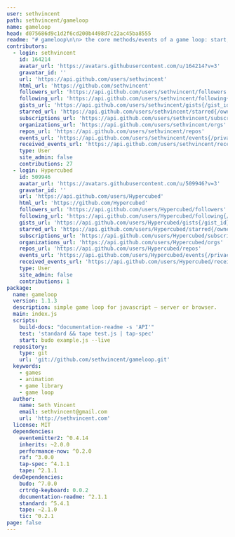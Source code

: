 ```yaml
---
user: sethvincent
path: sethvincent/gameloop
name: gameloop
head: d075686d9c1d2f6cd200b4498d7c22ac45ba8555
readme: "# gameloop\n\n> the core methods/events of a game loop: start, end, pause, resume, update, draw\n\n## Install\n\n    npm install gameloop\n\nDesigned for use with browserify.\n\n## Usage\n\n### Create a canvas and game object:\n\n```js\nvar canvas = document.createElement('canvas')\n\nvar game = new Game({\n  renderer: canvas.getContext('2d')\n})\n```\n\nYou can use it server-side by not passing in a canvas context: `var game = Game();`\n\n> the `new` keyword is optional\n\n### Use update and draw events\n\n```js\ngame.on('update', function(dt){})\n\ngame.on('draw', function(context){})\n```\n\n## API\n\n### createGame\n\nCreate the game\n\n**Parameters**\n\n-   `options` **Object** \n    -   `options.renderer` **Object** \n    -   `options.fps` **Number** \n\n**Examples**\n\n```javascript\nvar createGame = require('gameloop')\n\nvar game = createGame({\n  renderer: document.createElement('canvas').getContext('2d')\n})\n```\n\n### game.draw\n\nDraw the game. Emits the `draw` event. You'll likely never call this method, but you may need to override it. Make sure to always emit the update event with the renderer and `delta` time.\n\n**Parameters**\n\n-   `renderer` **Object** \n-   `deltaTime` **Number** – time remaining until game.update is called\n-   `frameState`  \n\n### game.end\n\nEnd the game. Emits the `end` event/\n\n**Parameters**\n\n-   `state` **Object** – state of end game conditions\n\n**Examples**\n\n```javascript\ngame.end()\n```\n\n### game.pause\n\nPause the game. Emits the `pause` event.\n\n**Examples**\n\n```javascript\ngame.pause()\n```\n\n### game.resume\n\nResume the game. Emits the `resume` event.\n\n**Examples**\n\n```javascript\ngame.resume()\n```\n\n### game.start\n\nStart the game. Emits the `start` event.\n\n**Parameters**\n\n-   `state` **Object** – arbitrary starting game state emitted by `start` event.\n\n**Examples**\n\n```javascript\ngame.start()\n```\n\n### game.toggle\n\nPause or start game depending on game state. Emits either the `pause` or `resume` event.\n\n**Examples**\n\n```javascript\ngame.toggle()\n```\n\n### game.update\n\nUpdate the game state. Emits the `update` event. You'll likely never call this method, but you may need to override it. Make sure to always emit the update event with the `delta` time.\n\n**Parameters**\n\n-   `interval` **Number** – interval between each frame\n-   `time` **Number** – total time elapsed\n\n### Game#draw\n\nDraw event.\n\n**Parameters**\n\n-   `frameState` **Number** – current state of the completion of the frame\n-   `delta` **Number** \n\n**Examples**\n\n```javascript\ngame.on('draw', function (renderer, dt) {\n  console.log(dt)\n})\n```\n\n### Game#end\n\nEnd event. Fired when `game.end()` is called.\n\n**Parameters**\n\n-   `state` **Object** state of end game conditions\n\n**Examples**\n\n```javascript\ngame.on('end', function (state) {})\n```\n\n### Game#pause\n\nPause event. Fired when `game.pause()` is called.\n\n**Examples**\n\n```javascript\ngame.on('pause', function () {})\n```\n\n### Game#resume\n\nResume event. Fired when `game.resume()` is called.\n\n**Examples**\n\n```javascript\ngame.on('resume', function () {})\n```\n\n### Game#start\n\nStart event. Fired when `game.start()` is called.\n\n**Examples**\n\n```javascript\ngame.on('start', function () {})\n```\n\n### Game#update\n\nUpdate event.\n\n**Parameters**\n\n-   `interval` **Number** – interval between each frame\n-   `frameState` **Number** – current state of the completion of the frame\n-   `time` **Number** – total time elapsed\n\n**Examples**\n\n```javascript\ngame.on('update', function (interval, time) {\n  console.log(interval)\n})\n```\n\n## Contributing\n\n-   Fork this repository.\n-   Create a branch for your changes.\n-   Include tests if applicable.\n-   Add/edit documentation for any changes.\n-   Submit a pull request.\n\n## License\n\nMIT\n"
contributors:
  - login: sethvincent
    id: 164214
    avatar_url: 'https://avatars.githubusercontent.com/u/164214?v=3'
    gravatar_id: ''
    url: 'https://api.github.com/users/sethvincent'
    html_url: 'https://github.com/sethvincent'
    followers_url: 'https://api.github.com/users/sethvincent/followers'
    following_url: 'https://api.github.com/users/sethvincent/following{/other_user}'
    gists_url: 'https://api.github.com/users/sethvincent/gists{/gist_id}'
    starred_url: 'https://api.github.com/users/sethvincent/starred{/owner}{/repo}'
    subscriptions_url: 'https://api.github.com/users/sethvincent/subscriptions'
    organizations_url: 'https://api.github.com/users/sethvincent/orgs'
    repos_url: 'https://api.github.com/users/sethvincent/repos'
    events_url: 'https://api.github.com/users/sethvincent/events{/privacy}'
    received_events_url: 'https://api.github.com/users/sethvincent/received_events'
    type: User
    site_admin: false
    contributions: 27
  - login: Hypercubed
    id: 509946
    avatar_url: 'https://avatars.githubusercontent.com/u/509946?v=3'
    gravatar_id: ''
    url: 'https://api.github.com/users/Hypercubed'
    html_url: 'https://github.com/Hypercubed'
    followers_url: 'https://api.github.com/users/Hypercubed/followers'
    following_url: 'https://api.github.com/users/Hypercubed/following{/other_user}'
    gists_url: 'https://api.github.com/users/Hypercubed/gists{/gist_id}'
    starred_url: 'https://api.github.com/users/Hypercubed/starred{/owner}{/repo}'
    subscriptions_url: 'https://api.github.com/users/Hypercubed/subscriptions'
    organizations_url: 'https://api.github.com/users/Hypercubed/orgs'
    repos_url: 'https://api.github.com/users/Hypercubed/repos'
    events_url: 'https://api.github.com/users/Hypercubed/events{/privacy}'
    received_events_url: 'https://api.github.com/users/Hypercubed/received_events'
    type: User
    site_admin: false
    contributions: 1
package:
  name: gameloop
  version: 1.1.3
  description: simple game loop for javascript – server or browser.
  main: index.js
  scripts:
    build-docs: "documentation-readme -s 'API'"
    test: 'standard && tape test.js | tap-spec'
    start: budo example.js --live
  repository:
    type: git
    url: 'git://github.com/sethvincent/gameloop.git'
  keywords:
    - games
    - animation
    - game library
    - game loop
  author:
    name: Seth Vincent
    email: sethvincent@gmail.com
    url: 'http://sethvincent.com'
  license: MIT
  dependencies:
    eventemitter2: ^0.4.14
    inherits: ~2.0.0
    performance-now: ^0.2.0
    raf: ^3.0.0
    tap-spec: ^4.1.1
    tape: ^2.1.1
  devDependencies:
    budo: ^7.0.0
    crtrdg-keyboard: 0.0.2
    documentation-readme: ^2.1.1
    standard: ^5.4.1
    tape: ~2.1.0
    tic: ^0.2.1
page: false
---
```


